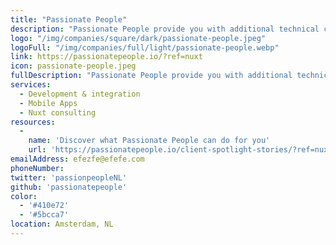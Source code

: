 ```yaml
---
title: "Passionate People"
description: "Passionate People provide you with additional technical capacity to power-up your digital transformation journeys with our teams of first-class engineers and consultants. Full stack JavaScript Cloud Engineers ready to work with you and your teams."
logo: "/img/companies/square/dark/passionate-people.jpeg"
logoFull: "/img/companies/full/light/passionate-people.webp"
link: https://passionatepeople.io/?ref=nuxt
icon: passionate-people.jpeg
fullDescription: "Passionate People provide you with additional technical capacity to power-up your digital transformation journeys with our teams of first-class engineers and consultants. Full stack JavaScript Cloud Engineers ready to work with you and your teams."
services:
  - Development & integration
  - Mobile Apps
  - Nuxt consulting
resources:
  -
    name: 'Discover what Passionate People can do for you'
    url: 'https://passionatepeople.io/client-spotlight-stories/?ref=nuxt'
emailAddress: efezfe@efefe.com
phoneNumber:
twitter: 'passionpeopleNL'
github: 'passionatepeople'
color:
  - '#410e72'
  - '#5bcca7'
location: Amsterdam, NL
---
```


